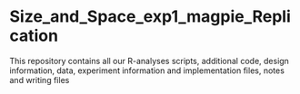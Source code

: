 # Size_and_Space_exp1_magpie_Replication
This repository contains all our R-analyses scripts, additional code, design information, data, experiment information and implementation files, notes and writing files
